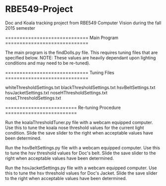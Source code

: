 # RBE549-Project
Doc and Koala tracking project from RBE549 Computer Vision during the fall 2015 semester

============================= Main Program =============================

The main program is the findDolls.py file. This requires tuning files that are specified below. NOTE: These values are heavily dependant upon lighting conditions and may need to be re-tuned).

============================= Tuning Files =============================

whiteThresholdSettings.txt
  blackThresholdSettings.txt
  hsvBeltSettings.txt
  hsvJacketSettings.txt
  noseHThresholdSettings.txt
  noseLThresholdSettings.txt

========================= Re-tuning Procedure =========================

Run the koalaThresholdTuner.py file with a webcam equipped computer. Use this to tune the koala nose threshold values for the current light condition. Slide the save slider to the right when acceptable values have been determined.

Run the hsvBeltSettings.py file with a webcam equipped computer. Use this to tune the hsv threshold values for Doc's belt. Slide the save slider to the right when acceptable values have been determined.

Run the hsvJacketSettings.py file with a webcam equipped computer. Use this to tune the hsv threshold values for Doc's Jacket. Slide the save slider to the right when acceptable values have been determined.
